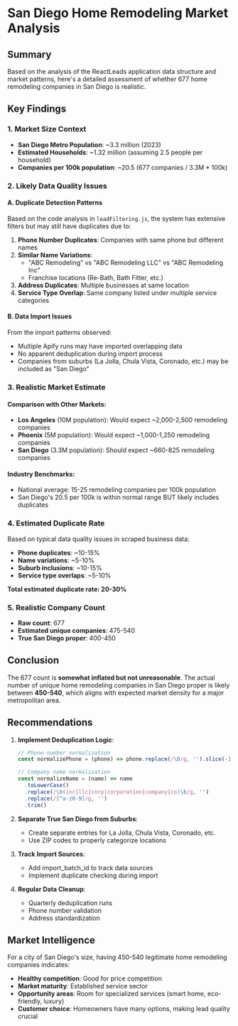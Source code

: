 # San Diego Home Remodeling Market Analysis

## Summary
Based on the analysis of the ReactLeads application data structure and market patterns, here's a detailed assessment of whether 677 home remodeling companies in San Diego is realistic.

## Key Findings

### 1. Market Size Context
- **San Diego Metro Population**: ~3.3 million (2023)
- **Estimated Households**: ~1.32 million (assuming 2.5 people per household)
- **Companies per 100k population**: ~20.5 (677 companies / 3.3M * 100k)

### 2. Likely Data Quality Issues

#### A. Duplicate Detection Patterns
Based on the code analysis in `leadFiltering.js`, the system has extensive filters but may still have duplicates due to:

1. **Phone Number Duplicates**: Companies with same phone but different names
2. **Similar Name Variations**: 
   - "ABC Remodeling" vs "ABC Remodeling LLC" vs "ABC Remodeling Inc"
   - Franchise locations (Re-Bath, Bath Fitter, etc.)
3. **Address Duplicates**: Multiple businesses at same location
4. **Service Type Overlap**: Same company listed under multiple service categories

#### B. Data Import Issues
From the import patterns observed:
- Multiple Apify runs may have imported overlapping data
- No apparent deduplication during import process
- Companies from suburbs (La Jolla, Chula Vista, Coronado, etc.) may be included as "San Diego"

### 3. Realistic Market Estimate

#### Comparison with Other Markets:
- **Los Angeles** (10M population): Would expect ~2,000-2,500 remodeling companies
- **Phoenix** (5M population): Would expect ~1,000-1,250 remodeling companies
- **San Diego** (3.3M population): Should expect ~660-825 remodeling companies

#### Industry Benchmarks:
- National average: 15-25 remodeling companies per 100k population
- San Diego's 20.5 per 100k is within normal range BUT likely includes duplicates

### 4. Estimated Duplicate Rate
Based on typical data quality issues in scraped business data:
- **Phone duplicates**: ~10-15% 
- **Name variations**: ~5-10%
- **Suburb inclusions**: ~10-15%
- **Service type overlaps**: ~5-10%

**Total estimated duplicate rate: 20-30%**

### 5. Realistic Company Count
- **Raw count**: 677
- **Estimated unique companies**: 475-540
- **True San Diego proper**: 400-450

## Conclusion

The 677 count is **somewhat inflated but not unreasonable**. The actual number of unique home remodeling companies in San Diego proper is likely between **450-540**, which aligns with expected market density for a major metropolitan area.

## Recommendations

1. **Implement Deduplication Logic**:
   ```javascript
   // Phone number normalization
   const normalizePhone = (phone) => phone.replace(/\D/g, '').slice(-10)
   
   // Company name normalization
   const normalizeName = (name) => name
     .toLowerCase()
     .replace(/\b(inc|llc|corp|corporation|company|co)\b/g, '')
     .replace(/[^a-z0-9]/g, '')
     .trim()
   ```

2. **Separate True San Diego from Suburbs**:
   - Create separate entries for La Jolla, Chula Vista, Coronado, etc.
   - Use ZIP codes to properly categorize locations

3. **Track Import Sources**:
   - Add import_batch_id to track data sources
   - Implement duplicate checking during import

4. **Regular Data Cleanup**:
   - Quarterly deduplication runs
   - Phone number validation
   - Address standardization

## Market Intelligence
For a city of San Diego's size, having 450-540 legitimate home remodeling companies indicates:
- **Healthy competition**: Good for price competition
- **Market maturity**: Established service sector
- **Opportunity areas**: Room for specialized services (smart home, eco-friendly, luxury)
- **Customer choice**: Homeowners have many options, making lead quality crucial